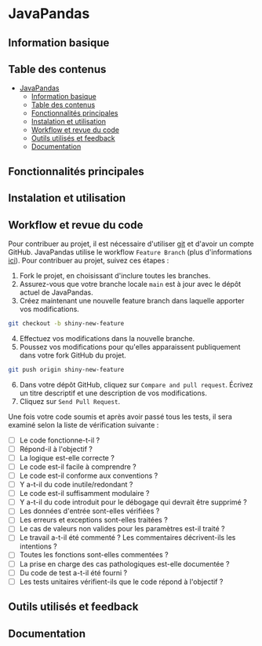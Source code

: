 # JavaPandas

## Information basique

## Table des contenus

- [JavaPandas](#javapandas)
  - [Information basique](#information-basique)
  - [Table des contenus](#table-des-contenus)
  - [Fonctionnalités principales](#fonctionnalités-principales)
  - [Instalation et utilisation](#instalation-et-utilisation)
  - [Workflow et revue du code](#workflow-et-revue-du-code)
  - [Outils utilisés et feedback](#outils-utilisés-et-feedback)
  - [Documentation](#documentation)

## Fonctionnalités principales

## Instalation et utilisation

## Workflow et revue du code

Pour contribuer au projet, il est nécessaire d'utiliser [git](https://git-scm.com/) et d'avoir un compte GitHub.
JavaPandas utilise le workflow `Feature Branch` (plus d'informations [ici](https://git-scm.com/book/ms/v2/Git-Branching-Branching-Workflows)). Pour contribuer au projet, suivez ces étapes :

1. Fork le projet, en choisissant d'inclure toutes les branches.
2. Assurez-vous que votre branche locale `main` est à jour avec le dépôt actuel de JavaPandas.
3. Créez maintenant une nouvelle feature branch dans laquelle apporter vos modifications.

```bash
git checkout -b shiny-new-feature
```

4. Effectuez vos modifications dans la nouvelle branche.
5. Poussez vos modifications pour qu'elles apparaissent publiquement dans votre fork GitHub du projet.

```bash
git push origin shiny-new-feature
```

6. Dans votre dépôt GitHub, cliquez sur `Compare and pull request`. Écrivez un titre descriptif et une description de vos modifications.
7. Cliquez sur `Send Pull Request`.

Une fois votre code soumis et après avoir passé tous les tests, il sera examiné selon la liste de vérification suivante :

- [ ] Le code fonctionne-t-il ?
- [ ] Répond-il à l'objectif ?
- [ ] La logique est-elle correcte ?
- [ ] Le code est-il facile à comprendre ?
- [ ] Le code est-il conforme aux conventions ?
- [ ] Y a-t-il du code inutile/redondant ?
- [ ] Le code est-il suffisamment modulaire ?
- [ ] Y a-t-il du code introduit pour le débogage qui devrait être supprimé ?
- [ ] Les données d'entrée sont-elles vérifiées ?
- [ ] Les erreurs et exceptions sont-elles traitées ?
- [ ] Le cas de valeurs non valides pour les paramètres est-il traité ?
- [ ] Le travail a-t-il été commenté ? Les commentaires décrivent-ils les intentions ?
- [ ] Toutes les fonctions sont-elles commentées ?
- [ ] La prise en charge des cas pathologiques est-elle documentée ?
- [ ] Du code de test a-t-il été fourni ?
- [ ] Les tests unitaires vérifient-ils que le code répond à l'objectif ?

## Outils utilisés et feedback

## Documentation
